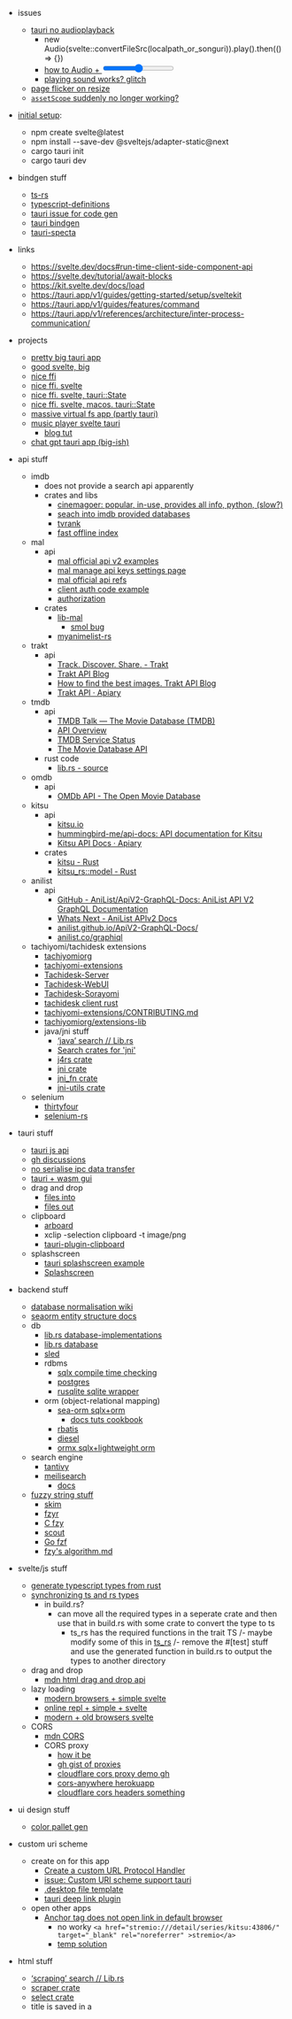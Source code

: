 

- issues
  - [tauri no audioplayback](https://github.com/tauri-apps/tauri/issues/3478)
    - new Audio(svelte::convertFileSrc(localpath_or_songuri)).play().then(() => {})
    - [how to Audio + <input type=range>](https://medium.com/@tommarren/create-a-custom-audio-progress-bar-using-javascript-51b358811abd)
    - [playing sound works? glitch](https://github.com/tauri-apps/tauri/discussions/5687)
  - [page flicker on resize](https://github.com/tauri-apps/tauri/issues/1564)
  - [`assetScope` suddenly no longer working?](https://github.com/tauri-apps/tauri/issues/6158)


- [initial setup](https://tauri.app/v1/guides/getting-started/setup/sveltekit/):
  - npm create svelte@latest
  - npm install --save-dev @sveltejs/adapter-static@next
  - cargo tauri init
  - cargo tauri dev

- bindgen stuff
  - [ts-rs](https://crates.io/crates/ts-rs)
  - [typescript-definitions](https://crates.io/crates/typescript-definitions)
  - [tauri issue for code gen](https://github.com/tauri-apps/tauri/issues/1514)
  - [tauri bindgen](https://github.com/tauri-apps/tauri-bindgen)
  - [tauri-specta](https://github.com/oscartbeaumont/tauri-specta)

- links
  - https://svelte.dev/docs#run-time-client-side-component-api
  - https://svelte.dev/tutorial/await-blocks
  - https://kit.svelte.dev/docs/load
  - https://tauri.app/v1/guides/getting-started/setup/sveltekit
  - https://tauri.app/v1/guides/features/command
  - https://tauri.app/v1/references/architecture/inter-process-communication/

- projects
  - [pretty big tauri app](https://github.com/kkoomen/pointless)
  - [good svelte, big](https://github.com/iohzrd/identia)
  - [nice ffi](https://github.com/zhanglun/lettura)
  - [nice ffi. svelte](https://github.com/probablykasper/mr-tagger)
  - [nice ffi. svelte, tauri::State](https://github.com/probablykasper/remind-me-again)
  - [nice ffi. svelte, macos. tauri::State](https://github.com/probablykasper/time-machine-inspector)
  - [massive virtual fs app (partly tauri)](https://github.com/spacedriveapp/spacedrive)
  - [music player svelte tauri](https://github.com/basharovV/musicat)
    - [blog tut](https://vyacheslavbasharov.com/blog/building-music-player-tauri-svelte)
  - [chat gpt tauri app (big-ish)](https://github.com/lencx/ChatGPT)


- api stuff
  - imdb
    - does not provide a search api apparently
    - crates and libs
      - [cinemagoer: popular, in-use, provides all info, python, (slow?)](https://github.com/cinemagoer/cinemagoer)
      - [seach into imdb provided databases](https://crates.io/crates/imdb-async)
      - [tvrank](https://crates.io/crates/tvrank)
      - [fast offline index](https://docs.rs/imdb-index/latest/imdb_index/)
  - mal
    - api
      - [mal official api v2 examples](https://myanimelist.net/apiconfig/references/api/v2)
      - [mal manage api keys settings page](https://myanimelist.net/apiconfig)
      - [mal official api refs](https://myanimelist.net/clubs.php?cid=13727)
      - [client auth code example](https://myanimelist.net/forum/?topicid=1973077)
      - [authorization](https://myanimelist.net/apiconfig/references/authorization)
    - crates
      - [lib-mal](https://crates.io/crates/lib-mal)
        - [smol bug](https://github.com/AnActualEmerald/lib-mal/blob/8dac0b18535d776b861da4bee8d700e424ed1017/src/client.rs#L635)
      - [myanimelist-rs](https://crates.io/crates/myanimelist-rs)
  - trakt
    - api
      - [Track. Discover. Share. - Trakt](https://trakt.tv/)
      - [Trakt API Blog](https://apiblog.trakt.tv/)
      - [How to find the best images. Trakt API Blog](https://apiblog.trakt.tv/how-to-find-the-best-images-516045bcc3b6)
      - [Trakt API · Apiary](https://trakt.docs.apiary.io/#)
  - tmdb
    - api
      - [TMDB Talk — The Movie Database (TMDB)](https://www.themoviedb.org/talk/category/5047958519c29526b50017d6)
      - [API Overview](https://www.themoviedb.org/documentation/api)
      - [TMDB Service Status](https://status.themoviedb.org/)
      - [The Movie Database API](https://developers.themoviedb.org/3/getting-started/request-rate-limiting)
    - rust code
      - [lib.rs - source](https://docs.rs/tmdb-async/0.6.2/src/tmdb_async/lib.rs.html)
  - omdb
    - api
      - [OMDb API - The Open Movie Database](https://www.omdbapi.com/)
  - kitsu
    - api
      - [kitsu.io](https://kitsu.io/explore/anime)
      - [hummingbird-me/api-docs: API documentation for Kitsu](https://github.com/hummingbird-me/api-docs)
      - [Kitsu API Docs · Apiary](https://kitsu.docs.apiary.io/#introduction/json:api)
    - crates
      - [kitsu - Rust](https://docs.rs/kitsu/0.2.0/kitsu/)
      - [kitsu_rs::model - Rust](https://docs.rs/kitsu-rs/0.1.0/kitsu_rs/model/index.html)
  - anilist
    - api
      - [GitHub - AniList/ApiV2-GraphQL-Docs: AniList API V2 GraphQL Documentation](https://github.com/AniList/ApiV2-GraphQL-Docs)
      - [Whats Next - AniList APIv2 Docs](https://anilist.gitbook.io/anilist-apiv2-docs/overview/graphql/whats-next)
      - [anilist.github.io/ApiV2-GraphQL-Docs/](https://anilist.github.io/ApiV2-GraphQL-Docs/)
      - [anilist.co/graphiql](https://anilist.co/graphiql)
  - tachiyomi/tachidesk extensions
    - [tachiyomiorg](https://github.com/tachiyomiorg)
    - [tachiyomi-extensions](https://github.com/tachiyomiorg/tachiyomi-extensions)
    - [Tachidesk-Server](https://github.com/Suwayomi/Tachidesk-Server)
    - [Tachidesk-WebUI](https://github.com/Suwayomi/Tachidesk-WebUI)
    - [Tachidesk-Sorayomi](https://github.com/Suwayomi/Tachidesk-Sorayomi)
    - [tachidesk client rust](https://github.com/mahor1221/Tachidesk-GTK/blob/master/src/api.rs)
    - [tachiyomi-extensions/CONTRIBUTING.md](https://github.com/tachiyomiorg/tachiyomi-extensions/blob/master/CONTRIBUTING.md)
    - [tachiyomiorg/extensions-lib](https://github.com/tachiyomiorg/extensions-lib)
    - java/jni stuff
      - [‘java’ search // Lib.rs](https://lib.rs/search?q=java)
      - [Search crates for 'jni'](https://crates.io/search?q=jni)
      - [j4rs crate](https://crates.io/crates/j4rs)
      - [jni crate](https://crates.io/crates/jni)
      - [jni_fn crate](https://crates.io/crates/jni_fn)
      - [jni-utils crate](https://crates.io/crates/jni-utils)
  - selenium
    - [thirtyfour](https://github.com/stevepryde/thirtyfour)
    - [selenium-rs](https://github.com/saresend/selenium-rs)

- tauri stuff
  - [tauri js api](https://tauri.app/v1/api/js/)
  - [gh discussions](https://github.com/tauri-apps/tauri/discussions)
  - [no serialise ipc data transfer](https://github.com/JonasKruckenberg/pisano/blob/main/src-tauri/src/main.rs)
  - [tauri + wasm gui](https://github.com/tauri-apps/tauri/discussions/5231)
  - drag and drop
    - [files into](https://github.com/tauri-apps/tauri/issues/2768#issuecomment-997169108)
    - [files out](https://github.com/tauri-apps/tauri/issues/2593)
  - clipboard
    - [arboard](https://docs.rs/arboard)
    - xclip -selection clipboard -t image/png <path>
    - [tauri-plugin-clipboard](https://crates.io/crates/tauri-plugin-clipboard)
  - splashscreen
    - [tauri splashscreen example](https://github.com/tauri-apps/tauri/blob/dev/examples/splashscreen/main.rs)
    - [Splashscreen](https://tauri.app/v1/guides/features/splashscreen/)

- backend stuff
  - [database normalisation wiki](https://en.wikipedia.org/wiki/Database_normalization)
  - [seaorm entity structure docs](https://www.sea-ql.org/SeaORM/docs/generate-entity/entity-structure/)
  - db
    - [lib.rs database-implementations](https://lib.rs/database-implementations)
    - [lib.rs database](https://lib.rs/database)
    - [sled](https://sled.rs/introduction.html)
    - rdbms
      - [sqlx compile time checking](https://lib.rs/crates/sqlx)
      - [postgres](https://rust-lang-nursery.github.io/rust-cookbook/database/postgres.html)
      - [rusqlite sqlite wrapper](https://lib.rs/crates/rusqlite)
    - orm (object-relational mapping)
      - [sea-orm sqlx+orm](https://github.com/SeaQL/sea-orm)
        - [docs tuts cookbook](https://www.sea-ql.org/SeaORM/docs/index/)
      - [rbatis](https://lib.rs/crates/rbatis)
      - [diesel](https://lib.rs/crates/diesel)
      - [ormx sqlx+lightweight orm](https://lib.rs/crates/ormx)
  - search engine
    - [tantivy](https://lib.rs/crates/tantivy)
    - [meilisearch](https://lib.rs/gh/meilisearch/meilisearch/meilisearch-types)
      - [docs](https://docs.meilisearch.com/learn/getting_started/quick_start.html#securing-meilisearch)
  - [fuzzy string stuff](https://lib.rs/search?q=fuzzy)
    - [skim](https://lib.rs/crates/skim)
    - [fzyr](https://crates.io/crates/fzyr)
    - [C fzy](https://github.com/jhawthorn/fzy)
    - [scout](https://crates.io/crates/scout)
    - [Go fzf](https://github.com/junegunn/fzf)
    - [fzy's algorithm.md](https://github.com/jhawthorn/fzy/blob/master/ALGORITHM.md)

- svelte/js stuff
  - [generate typescript types from rust](https://dev.to/alexeagleson/how-to-build-a-rust-cli-tool-to-generate-typescript-types-from-rust-20cm)
  - [synchronizing ts and rs types](https://imfeld.dev/writing/generating_typescript_types_from_rust)
    - in build.rs?
      - can move all the required types in a seperate crate and then use that in build.rs with some crate to convert the type to ts
        - ts_rs has the required functions in the trait TS
      /- maybe modify some of this in [ts_rs](https://github.com/Aleph-Alpha/ts-rs/blob/b4ba8b81fd8833296e99285eae7608864c52e51e/macros/src/lib.rs#L41)
        /- remove the #[test] stuff and use the generated function in build.rs to output the types to another directory
  - drag and drop
    - [mdn html drag and drop api](https://developer.mozilla.org/en-US/docs/Web/API/HTML_Drag_and_Drop_API)
  - lazy loading
    - [modern browsers + simple svelte](https://dev.to/collardeau/lazy-loading-images-in-svelte-1mk6)
    - [online repl + simple + svelte](https://svelte.dev/repl/adb8dc564044415f8ffbbd240a39d68d?version=3.44.2)
    - [modern + old browsers svelte](https://css-tricks.com/lazy-loading-images-in-svelte/)
  - CORS
    - [mdn CORS](https://developer.mozilla.org/en-US/docs/Web/HTTP/CORS)
    - CORS proxy
      - [how it be](https://httptoolkit.com/blog/cors-proxies/)
      - [gh gist of proxies](https://gist.github.com/jimmywarting/ac1be6ea0297c16c477e17f8fbe51347)
      - [cloudflare cors proxy demo gh](https://github.com/Zibri/cloudflare-cors-anywhere)
      - [cors-anywhere herokuapp](https://cors-anywhere.herokuapp.com/)
      - [cloudflare cors headers something](https://developers.cloudflare.com/workers/examples/cors-header-proxy)

- ui design stuff
  - [color pallet gen](https://coolors.co/bac1b8-58a4b0-0c7c59-2b303a-d64933)

- custom uri scheme
  - create on for this app
    - [Create a custom URL Protocol Handler](https://unix.stackexchange.com/questions/497146/create-a-custom-url-protocol-handler)
    - [issue: Custom URI scheme support tauri](https://github.com/tauri-apps/tauri/issues/323)
    - [.desktop file template](https://github.com/tauri-apps/tauri/issues/5176)
    - [tauri deep link plugin](https://github.com/FabianLars/tauri-plugin-deep-link)
  - open other apps
    - [Anchor tag does not open link in default browser](https://github.com/tauri-apps/tauri/issues/4756)
      - no worky ```<a href="stremio:///detail/series/kitsu:43806/" target="_blank" rel="noreferrer" >stremio</a>```
      - [temp solution](https://github.com/tauri-apps/tauri/issues/4756#issuecomment-1200745849)

- html stuff
  - [‘scraping’ search // Lib.rs](https://lib.rs/search?q=scraping)
  - [scraper crate](https://crates.io/crates/scraper)
  - [select crate](https://crates.io/crates/select)
  - title is saved in a <title> somewhere in the <head>

- ideas
  - do something like the ddg images. when a card is selected, display it in a new row and display
    a lof of the info that is available for it.
  - for shows and movies
    - card with the image and title.
    - smol buttons for
      - open in stremio imdb, kitsu
      - open in browser kitsu, imdb, mal, anilist
      - show info from tmdb, mal, kitsu
        - tags from here should be easily addable directly in app
      - hovering on buttons would expand em and show what it does ig?
    - i could not find any mappings between imdb, tbdb, etc to/from kitsu, mal, anilist
      - clicking the open buttons would then open a smol search window with the title already pasted
      - items saved in the db would also cache what ids are chosen for the shows
    - allow to add additional links
    - save em in the form of a serde json value in tantivy ig
      - and any lists that are stored anywhere else would just be a bunch of ids pointing to these
      - so it would be ez to then just add new types and new sites. + this json value can be sent directly to ts from tauri commands
  - run tachidesk server as a sidecar and use the apis
    - run it such that it's stuff is stored within kolekk dir
  - use reqwests::Client instead of tauri::api::http::Client so that the api code can be used outside of kolekk withoit much change
  - saving MalClient<A> is not gonna be convinient in tauri::State thing. make an enum of it
    - enum MalClientWrapper { MainAuth(MalClient<MainAuth>), ClientAuth(MalClient<ClientAuth>) }
    - and simply match on it and decide what can be done (if auth needed or no). else just call the same
      method on both. could also create helpers on the wrapper to call the methods on its internal types
  - cards
    - hovering on a specific area brings up all the tags associated with it
    - a settings icon that renders settings in the same space as the card or expands the card area if not enogh, and has options to
      change stuff
    - images should be lazy fetched appwide, and the images should be thumbnailed before using.
      - app gets slow if high quality images are used without the thumbnail stuff
      - images for tmdb and stuff can either be fetched closest to the requred rez (as per availability), or can just fetch one nice image
        and then create thumbnails of them as required
  - tags
    - save tags seperately appwide (per object type ig), and allow to search through these tags when trying to add em to any objects
  - open stremio from app
    - [stremio src/deep_links/mod.rs](https://github.com/Stremio/stremio-core/blob/development/src/deep_links/mod.rs)
    - stremio:///detail/series/kitsu:43806
      - that number is the kitsu id
    - stremio:///detail/movie/tt1630029 stremio:///detail/series/tt13616990
      - that tt<number> is imdb id
    - [run stremio on browser](https://app.strem.io/shell-v4.4)
    - [run stremio on browser.dev](https://stremio-pwa.pages.dev/#/)
  - add lazy fetching to image loading from db. maybe have some item that is just an id+type that can be fetched and stored in
    the frontend all at once, and can be queried as needed lazily
    - tantivy already has DocAddress stuff. so should be pretty ez
  - more general image lazy loading
    - a svelte component LazyImage
  - thumbnailability
    - check on each request if the exact size of the requested image is available or not
    - only create the thumbnails for the required sizes lazily
    - loading from svelte
      - can try to use the svelte #await control flow
      - maybe load/create all thumbnails in a batch just after loading from the api (from the frontend)
    - all rendered images could be downloaded, thumbnailed and then used
    - uuid/{size1.png, size2.png, ..}
    - a limited sized lru datastructure can be used to keep only a small number of thumbnails in cache
      - it should be a mapping from the raw links of images to the generated uuid
      - [implement LRU HashMap DLL cache](https://krishankantsinghal.medium.com/my-first-blog-on-medium-583159139237)
      - [lru crate](https://crates.io/crates/strettoio/crates/lru)
        - does not impliment serialize. tho it has .iter() which iterates in mru order. so can just convert to a
          vec or something before serialisation
      - [stretto crate](https://crates.io/crates/stretto)
    - thumbnail(uri: PathOrUri) -> Path
    - if mass thumbnailing is slow and blocking, then a seperate thumbnailing thread can be used. requests are pushed in a channel
      and the thread waits on requests from the channel, thumbnails the images and saves em in required position.
      - the path for the file can immediately be returned even if the thumbnails are not ready
  - search engine stuff:
    - tantivity
      - sort by timestamp fastvalue
      - use in memory databases and retrieve all info from there and do not bother db
        - if in-memory stuff is not enough, can easily switch to temp dirs or something
      - use db only when storing/indexing
      - use tauri events or whatever to listen for commits when searching.
        - will be useful when indexing filesystem or sometihing
          - [maybe index fs like this??](https://github.com/quickwit-oss/tantivy/blob/6761237ec71b4e25ee4b5661e794b4755c6c5e56/examples/faceted_search.rs)
      - [warmer?](https://github.com/quickwit-oss/tantivy/blob/6761237ec71b4e25ee4b5661e794b4755c6c5e56/examples/warmer.rs)
      - fuzzy search
        - [It is reasonably simple however to split a query into several tokens, map these tokens into
          FuzzyTermQuery and combine those into a BooleanQuery.](https://github.com/quickwit-oss/tantivy/issues/947#issuecomment-734054824)
      - [pagination](https://docs.rs/tantivy/latest/tantivy/collector/struct.TopDocs.html#method.and_offset)
      - indexing multiple kinds of things using
        - [facet](https://docs.rs/tantivy/latest/tantivy/schema/struct.Facet.html)
        - [facet collector](https://docs.rs/tantivy/latest/tantivy/collector/struct.FacetCollector.html)
      - better searches
        - [lnx-search/lnx](https://github.com/lnx-search/lnx)
          - maybe use code from this
          - maybe use a sidecar of this
        - melesearch
  - maybe yeet sea_orm and just use sqlx
  - an ez way to handle passimg stuff to js could be to just store objects as Json or something after serialising (or as serde
    Value if supported by tantivy) and not even bothering to convert them back to rust types when sending data.
    and stuff can be indexed with whatever stuff required seperately.
  - blurry transparent background color maybe?
  - typescript has this cool feature where the input can change the output of the function.
    (i think it uses infer keyword or something)
    - if the input is of type ImageSearchRequest, then function will output ImageSearchResult
    - this perticular behaviour should be kinda doable in rust using traits with associated types
  - config file with a base path, then every path goes relative to that path.
    - all paths in db stored after stripping the base path.
    - remove com.thrombe stuff from path.
  - make the paths stored in db more relative. maybe an enum or something
    - enum
      - AppDataDir(path)
      - AppCacheDir(path)
      - UnknownDir(path)
  - typesafe invoke calls from js
    - create a enum that gets mapped to a string enum thing in ts. and have a custom invoke function
  - the db id in structs like Image should be included as searchable in tantivy, so that the db id can be
    used to lookup the image in very less time.
    - saving stuff in the db is better for long term. as sea orm supports mech for shifting from one version of types to another
    - the ids then will be useful as lists of these ids can be saved in db to create whatever lists.
